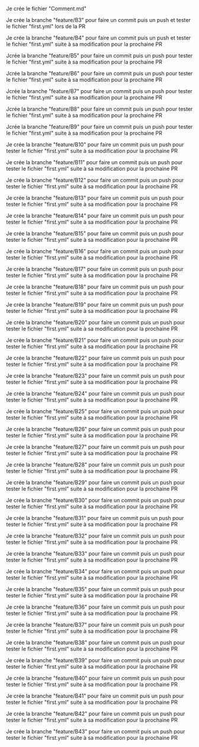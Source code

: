 Je crée le fichier "Comment.md"

Je crée la branche "feature/B3" pour faire un commit puis un push et tester le fichier "first.yml" lors de la PR

Je crée la branche "feature/B4" pour faire un commit puis un push et tester le fichier "first.yml" suite à sa modification pour la prochaine PR

Jcrée la branche "feature/B5" pour faire un commit puis un push pour tester le fichier "first.yml" suite à sa modification pour la prochaine PR

Jcrée la branche "feature/B6" pour faire un commit puis un push pour tester le fichier "first.yml" suite à sa modification pour la prochaine PR

Jcrée la branche "feature/B7" pour faire un commit puis un push pour tester le fichier "first.yml" suite à sa modification pour la prochaine PR

Jcrée la branche "feature/B8" pour faire un commit puis un push pour tester le fichier "first.yml" suite à sa modification pour la prochaine PR

Jcrée la branche "feature/B9" pour faire un commit puis un push pour tester le fichier "first.yml" suite à sa modification pour la prochaine PR

Je crée la branche "feature/B10" pour faire un commit puis un push pour tester le fichier "first.yml" suite à sa modification pour la prochaine PR

Je crée la branche "feature/B11" pour faire un commit puis un push pour tester le fichier "first.yml" suite à sa modification pour la prochaine PR

Je crée la branche "feature/B12" pour faire un commit puis un push pour tester le fichier "first.yml" suite à sa modification pour la prochaine PR

Je crée la branche "feature/B13" pour faire un commit puis un push pour tester le fichier "first.yml" suite à sa modification pour la prochaine PR

Je crée la branche "feature/B14" pour faire un commit puis un push pour tester le fichier "first.yml" suite à sa modification pour la prochaine PR

Je crée la branche "feature/B15" pour faire un commit puis un push pour tester le fichier "first.yml" suite à sa modification pour la prochaine PR

Je crée la branche "feature/B16" pour faire un commit puis un push pour tester le fichier "first.yml" suite à sa modification pour la prochaine PR

Je crée la branche "feature/B17" pour faire un commit puis un push pour tester le fichier "first.yml" suite à sa modification pour la prochaine PR

Je crée la branche "feature/B18" pour faire un commit puis un push pour tester le fichier "first.yml" suite à sa modification pour la prochaine PR

Je crée la branche "feature/B19" pour faire un commit puis un push pour tester le fichier "first.yml" suite à sa modification pour la prochaine PR

Je crée la branche "feature/B20" pour faire un commit puis un push pour tester le fichier "first.yml" suite à sa modification pour la prochaine PR

Je crée la branche "feature/B21" pour faire un commit puis un push pour tester le fichier "first.yml" suite à sa modification pour la prochaine PR

Je crée la branche "feature/B22" pour faire un commit puis un push pour tester le fichier "first.yml" suite à sa modification pour la prochaine PR

Je crée la branche "feature/B23" pour faire un commit puis un push pour tester le fichier "first.yml" suite à sa modification pour la prochaine PR

Je crée la branche "feature/B24" pour faire un commit puis un push pour tester le fichier "first.yml" suite à sa modification pour la prochaine PR

Je crée la branche "feature/B25" pour faire un commit puis un push pour tester le fichier "first.yml" suite à sa modification pour la prochaine PR

Je crée la branche "feature/B26" pour faire un commit puis un push pour tester le fichier "first.yml" suite à sa modification pour la prochaine PR

Je crée la branche "feature/B27" pour faire un commit puis un push pour tester le fichier "first.yml" suite à sa modification pour la prochaine PR

Je crée la branche "feature/B28" pour faire un commit puis un push pour tester le fichier "first.yml" suite à sa modification pour la prochaine PR

Je crée la branche "feature/B29" pour faire un commit puis un push pour tester le fichier "first.yml" suite à sa modification pour la prochaine PR

Je crée la branche "feature/B30" pour faire un commit puis un push pour tester le fichier "first.yml" suite à sa modification pour la prochaine PR

Je crée la branche "feature/B31" pour faire un commit puis un push pour tester le fichier "first.yml" suite à sa modification pour la prochaine PR

Je crée la branche "feature/B32" pour faire un commit puis un push pour tester le fichier "first.yml" suite à sa modification pour la prochaine PR

Je crée la branche "feature/B33" pour faire un commit puis un push pour tester le fichier "first.yml" suite à sa modification pour la prochaine PR

Je crée la branche "feature/B34" pour faire un commit puis un push pour tester le fichier "first.yml" suite à sa modification pour la prochaine PR

Je crée la branche "feature/B35" pour faire un commit puis un push pour tester le fichier "first.yml" suite à sa modification pour la prochaine PR

Je crée la branche "feature/B36" pour faire un commit puis un push pour tester le fichier "first.yml" suite à sa modification pour la prochaine PR

Je crée la branche "feature/B37" pour faire un commit puis un push pour tester le fichier "first.yml" suite à sa modification pour la prochaine PR

Je crée la branche "feature/B38" pour faire un commit puis un push pour tester le fichier "first.yml" suite à sa modification pour la prochaine PR

Je crée la branche "feature/B39" pour faire un commit puis un push pour tester le fichier "first.yml" suite à sa modification pour la prochaine PR

Je crée la branche "feature/B40" pour faire un commit puis un push pour tester le fichier "first.yml" suite à sa modification pour la prochaine PR

Je crée la branche "feature/B41" pour faire un commit puis un push pour tester le fichier "first.yml" suite à sa modification pour la prochaine PR

Je crée la branche "feature/B42" pour faire un commit puis un push pour tester le fichier "first.yml" suite à sa modification pour la prochaine PR

Je crée la branche "feature/B43" pour faire un commit puis un push pour tester le fichier "first.yml" suite à sa modification pour la prochaine PR